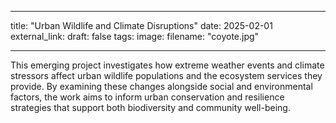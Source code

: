 
---
title: "Urban Wildlife and Climate Disruptions"
date: 2025-02-01
external_link: 
draft: false
tags:
image: 
  filename: "coyote.jpg"

---

This emerging project investigates how extreme weather events and climate stressors affect urban wildlife populations and the ecosystem services they provide. By examining these changes alongside social and environmental factors, the work aims to inform urban conservation and resilience strategies that support both biodiversity and community well-being.

<!--more-->

